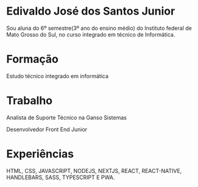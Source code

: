 # Edivaldo José dos Santos Junior

Sou aluna do 6º semestre(3º ano do ensino médio) do Instituto federal de Mato Grosso do Sul, no curso integrado em técnico de Informática. 

# Formação

Estudo técnico integrado em informática

# Trabalho

Analista de Suporte Técnico na Ganso Sistemas

Desenvolvedor Front End Junior

# Experiências

HTML, CSS, JAVASCRIPT, NODEJS, NEXTJS, REACT, REACT-NATIVE, HANDLEBARS, SASS, TYPESCRIPT E PWA.
